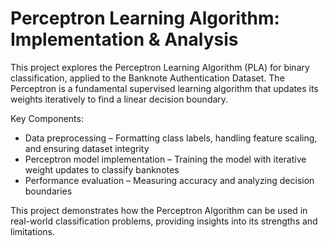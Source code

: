 # Perceptron Learning Algorithm: Implementation & Analysis

This project explores the Perceptron Learning Algorithm (PLA) for binary classification, applied to the Banknote Authentication Dataset. The Perceptron is a fundamental supervised learning algorithm that updates its weights iteratively to find a linear decision boundary.

Key Components:
* Data preprocessing – Formatting class labels, handling feature scaling, and ensuring dataset integrity
* Perceptron model implementation – Training the model with iterative weight updates to classify banknotes
* Performance evaluation – Measuring accuracy and analyzing decision boundaries

This project demonstrates how the Perceptron Algorithm can be used in real-world classification problems, providing insights into its strengths and limitations.
